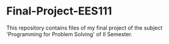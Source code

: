 # Final-Project-EES111
This repository contains files of my final project of the subject 'Programming for Problem Solving' of II Semester.
